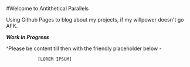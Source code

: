 #Welcome to Antithetical Parallels

Using Github Pages to blog about my projects, if my willpower doesn't go AFK.

***Work In Progress***

^Please be content till then with the friendly placeholder below - 

                [LOREM IPSUM]
